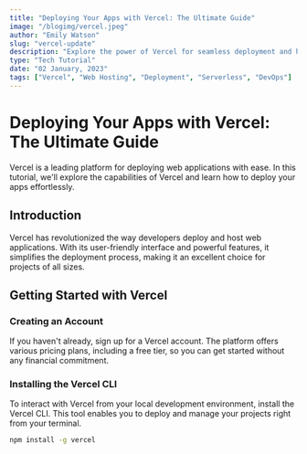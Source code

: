 ```yaml
---
title: "Deploying Your Apps with Vercel: The Ultimate Guide"
image: "/blogimg/vercel.jpeg"
author: "Emily Watson"
slug: "vercel-update"
description: "Explore the power of Vercel for seamless deployment and hosting of your web applications."
type: "Tech Tutorial"
date: "02 January, 2023"
tags: ["Vercel", "Web Hosting", "Deployment", "Serverless", "DevOps"]
---
```


# Deploying Your Apps with Vercel: The Ultimate Guide

Vercel is a leading platform for deploying web applications with ease. In this tutorial, we'll explore the capabilities of Vercel and learn how to deploy your apps effortlessly.

## Introduction

Vercel has revolutionized the way developers deploy and host web applications. With its user-friendly interface and powerful features, it simplifies the deployment process, making it an excellent choice for projects of all sizes.

## Getting Started with Vercel

### Creating an Account

If you haven't already, sign up for a Vercel account. The platform offers various pricing plans, including a free tier, so you can get started without any financial commitment.

### Installing the Vercel CLI

To interact with Vercel from your local development environment, install the Vercel CLI. This tool enables you to deploy and manage your projects right from your terminal.

```bash
npm install -g vercel
```
